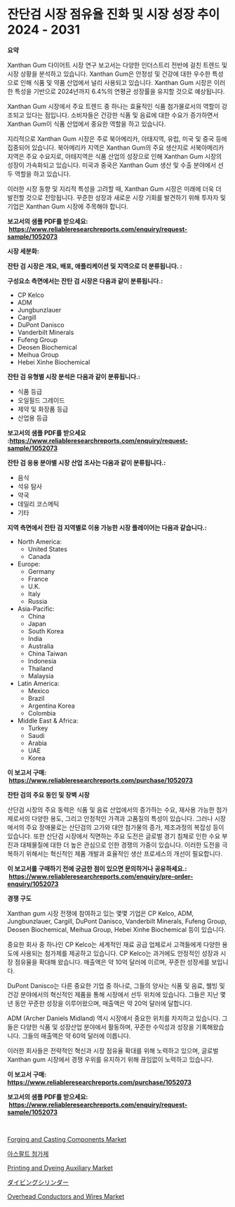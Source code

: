 <p><h1>잔단검 시장 점유율 진화 및 시장 성장 추이 2024 - 2031</h1></p><p><strong>요약</strong></p>
<p><p>Xanthan Gum 다이어트 시장 연구 보고서는 다양한 인더스트리 전반에 걸친 트렌드 및 시장 상황을 분석하고 있습니다. Xanthan Gum은 안정성 및 건강에 대한 우수한 특성으로 인해 식품 및 약품 산업에서 널리 사용되고 있습니다. Xanthan Gum 시장은 이러한 특성을 기반으로 2024년까지 6.4%의 연평균 성장률을 유지할 것으로 예상됩니다.</p><p>Xanthan Gum 시장에서 주요 트렌드 중 하나는 효율적인 식품 첨가물로서의 역할이 강조되고 있다는 점입니다. 소비자들은 건강한 식품 및 음료에 대한 수요가 증가하면서 Xanthan Gum이 식품 산업에서 중요한 역할을 하고 있습니다.</p><p>지리적으로 Xanthan Gum 시장은 주로 북아메리카, 아태지역, 유럽, 미국 및 중국 등에 집중되어 있습니다. 북아메리카 지역은 Xanthan Gum의 주요 생산지로 서북아메리카 지역은 주요 수요지로, 아태지역은 식품 산업의 성장으로 인해 Xanthan Gum 시장의 성장이 가속화되고 있습니다. 미국과 중국은 Xanthan Gum 생산 및 수출 분야에서 선두 역할을 하고 있습니다.</p><p>이러한 시장 동향 및 지리적 특성을 고려할 때, Xanthan Gum 시장은 미래에 더욱 더 발전할 것으로 전망됩니다. 꾸준한 성장과 새로운 시장 기회를 발견하기 위해 투자자 및 기업은 Xanthan Gum 시장에 주목해야 합니다.</p></p>
<p><strong>보고서의 샘플 PDF를 받으세요: &nbsp;<a href="https://www.reliableresearchreports.com/enquiry/request-sample/1052073">https://www.reliableresearchreports.com/enquiry/request-sample/1052073</a></strong></p>
<p><strong>시장 세분화:</strong></p>
<p><strong> 잔탄 검 시장은 개요, 배포, 애플리케이션 및 지역으로 더 분류됩니다. :</strong></p>
<p><strong>구성요소 측면에서는 잔탄 검 시장은 다음과 같이 분류됩니다.:</strong></p>
<p><ul><li>CP Kelco</li><li>ADM</li><li>Jungbunzlauer</li><li>Cargill</li><li>DuPont Danisco</li><li>Vanderbilt Minerals</li><li>Fufeng Group</li><li>Deosen Biochemical</li><li>Meihua Group</li><li>Hebei Xinhe Biochemical</li></ul></p>
<p><strong> 잔탄 검 유형별 시장 분석은 다음과 같이 분류됩니다.:</strong></p>
<p><ul><li>식품 등급</li><li>오일필드 그레이드</li><li>제약 및 화장품 등급</li><li>산업용 등급</li></ul></p>
<p><strong>보고서의 샘플 PDF를 받으세요 :<a href="https://www.reliableresearchreports.com/enquiry/request-sample/1052073">https://www.reliableresearchreports.com/enquiry/request-sample/1052073</a></strong></p>
<p><strong> 잔탄 검 응용 분야별 시장 산업 조사는 다음과 같이 분류됩니다.:</strong></p>
<p><ul><li>음식</li><li>석유 탐사</li><li>약국</li><li>데일리 코스메틱</li><li>기타</li></ul></p>
<p><strong>지역 측면에서 잔탄 검 지역별로 이용 가능한 시장 플레이어는 다음과 같습니다.:</strong></p>
<p><ul>
    <li>
        North America:
        <ul>
            <li>United States</li>
            <li>Canada</li>
        </ul>
    </li>
    <li>
        Europe:
        <ul>
            <li>Germany</li>
            <li>France</li>
            <li>U.K.</li>
            <li>Italy</li>
            <li>Russia</li>
        </ul>
    </li>
    <li>
        Asia-Pacific:
        <ul>
            <li>China</li>
            <li>Japan</li>
            <li>South Korea</li>
            <li>India</li>
            <li>Australia</li>
            <li>China Taiwan</li>
            <li>Indonesia</li>
            <li>Thailand</li>
            <li>Malaysia</li>
        </ul>
    </li>
    <li>
        Latin America:
        <ul>
            <li>Mexico</li>
            <li>Brazil</li>
            <li>Argentina Korea</li>
            <li>Colombia</li>
        </ul>
    </li>
    <li>
        Middle East & Africa:
        <ul>
            <li>Turkey</li>
            <li>Saudi</li>
            <li>Arabia</li>
            <li>UAE</li>
            <li>Korea</li>
        </ul>
    </li>
    </ul></p>
<p><strong>이 보고서 구매: &nbsp;<a href="https://www.reliableresearchreports.com/purchase/1052073">https://www.reliableresearchreports.com/purchase/1052073</a></strong></p>
<p><strong>잔탄 검의 주요 동인 및 장벽 시장</strong></p>
<p><p>산단검 시장의 주요 동력은 식품 및 음료 산업에서의 증가하는 수요, 재사용 가능한 첨가제로서의 다양한 용도, 그리고 안정적인 가격과 고품질의 특성이 있습니다. 그러나 시장에서의 주요 장애물로는 산단검의 고가와 대안 첨가물의 증가, 제조과정의 복잡성 등이 있습니다. 또한 산단검 시장에서 직면하는 주요 도전은 글로벌 경기 침체로 인한 수요 부진과 대체물질에 대한 더 높은 관심으로 인한 경쟁의 가중이 있습니다. 이러한 도전을 극복하기 위해서는 혁신적인 제품 개발과 효율적인 생산 프로세스의 개선이 필요합니다.</p></p>
<p><strong>이 보고서를 구매하기 전에 궁금한 점이 있으면 문의하거나 공유하세요.: &nbsp;<a href="https://www.reliableresearchreports.com/enquiry/pre-order-enquiry/1052073">https://www.reliableresearchreports.com/enquiry/pre-order-enquiry/1052073</a></strong></p>
<p><strong>경쟁 구도</strong></p>
<p><p>Xanthan gum 시장 전쟁에 참여하고 있는 몇몇 기업은 CP Kelco, ADM, Jungbunzlauer, Cargill, DuPont Danisco, Vanderbilt Minerals, Fufeng Group, Deosen Biochemical, Meihua Group, Hebei Xinhe Biochemical 등이 있습니다. </p><p>중요한 회사 중 하나인 CP Kelco는 세계적인 재료 공급 업체로서 고객들에게 다양한 용도에 사용되는 첨가제를 제공하고 있습니다. CP Kelco는 과거에도 안정적인 성장과 시장 점유율을 확대해 왔습니다. 매출액은 약 10억 달러에 이르며, 꾸준한 성장세를 보입니다.</p><p>DuPont Danisco는 다른 중요한 기업 중 하나로, 그들의 양사는 식품 및 음료, 웰빙 및 건강 분야에서의 혁신적인 제품을 통해 시장에서 선두 위치에 있습니다. 그들은 지난 몇 년 동안 꾸준한 성장을 이루어왔으며, 매출액은 약 20억 달러에 달합니다.</p><p>ADM (Archer Daniels Midland) 역시 시장에서 중요한 위치를 차지하고 있습니다. 그들은 다양한 식품 및 성장산업 분야에서 활동하며, 꾸준한 수익성과 성장을 기록해왔습니다. 그들의 매출액은 약 60억 달러에 이릅니다.</p><p>이러한 회사들은 전략적인 혁신과 시장 점유율 확대를 위해 노력하고 있으며, 글로벌 Xanthan gum 시장에서 경쟁 우위를 유지하기 위해 끊임없이 노력하고 있습니다.</p></p>
<p><strong>이 보고서 구매: &nbsp; <a href="https://www.reliableresearchreports.com/purchase/1052073">https://www.reliableresearchreports.com/purchase/1052073</a></strong></p>
<p><strong>보고서의 샘플 PDF를 받으세요: &nbsp;<a href="https://www.reliableresearchreports.com/enquiry/request-sample/1052073">https://www.reliableresearchreports.com/enquiry/request-sample/1052073</a></strong><strong></strong></p>
<p>&nbsp;</p>
<p><p><a href="https://issuu.com/reportprime-2/docs/forging-and-casting-components-market-size-2030.pp">Forging and Casting Components Market</a></p><p><a href="https://github.com/vsoq0zknh59/Market-Research-Report-List-1/blob/main/8062562257.md">아스팔트 첨가제</a></p><p><a href="https://github.com/timeliteaut/Market-Research-Report-List-1/blob/main/printing-and-dyeing-auxiliary-market.md">Printing and Dyeing Auxiliary Market</a></p><p><a href="https://github.com/bevdtkn4419963/Market-Research-Report-List-1/blob/main/3238473565.md">ダイビングシリンダー</a></p><p><a href="https://issuu.com/reportprime-2/docs/overhead-conductors-and-wires-market-size-2030.ppt">Overhead Conductors and Wires Market</a></p></p>